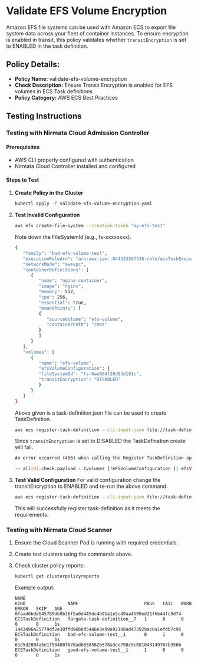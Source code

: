 # Validate EFS Volume Encryption 

Amazon EFS file systems can be used with Amazon ECS to export file system data across your fleet of container instances. To ensure encryption is enabled in transit, this policy validates whether `transitEncryption` is set to ENABLED in the task definition.

## Policy Details:

- **Policy Name:** validate-efs-volume-encryption
- **Check Description:** Ensure Transit Encryption is enabled for EFS volumes in ECS Task definitions
- **Policy Category:** AWS ECS Best Practices


## Testing Instructions

### Testing with Nirmata Cloud Admission Controller

#### Prerequisites
- AWS CLI properly configured with authentication
- Nirmata Cloud Controller installed and configured

#### Steps to Test

1. **Create Policy in the Cluster**
   ```bash
   kubectl apply -f validate-efs-volume-encryption.yaml
   ```

2. **Test Invalid Configuration**
   ```bash
   aws efs create-file-system --creation-token "my-efs-test" 
   ```
   Note down the FileSystemId (e.g., fs-xxxxxxxx).
   ```bash
   {
      "family": "bad-efs-volume-test",
      "executionRoleArn": "arn:aws:iam::844333597536:role/ecsTaskExecutionRole",
      "networkMode": "awsvpc",
      "containerDefinitions": [
         {
            "name": "nginx-container",
            "image": "nginx",
            "memory": 512,
            "cpu": 256,
            "essential": true,
            "mountPoints": [
            {
               "sourceVolume": "efs-volume",
               "containerPath": "/mnt"
            }
            ]
         }
      ],
      "volumes": [
         {
            "name": "efs-volume",
            "efsVolumeConfiguration": {
            "fileSystemId": "fs-0ae804f20d83d181c",
            "transitEncryption": "DISABLED"
            }
         }
      ]
   }
   ```
   Above given is a task-definition.json file can be used to create TaskDefinition.
   ```bash
   aws ecs register-task-definition --cli-input-json file://task-definition.json
   ```
   Since `transitEncryption` is set to DISABLED the TaskDefination create will fail.
   ```bash   
   An error occurred (406) when calling the Register TaskDefinition operation: validate-efs-volume-encryption.validate-efs-volume-encryption TEST: -> Transit Encryption should be set to ENABLED for EFS volumes in ECS Task Definitions

   -> all[0].check.payload.-.(volumes [?eFSVolumeConfiguration || efsVolume Configuration])[0]. (eFSVolume Configuration || efsVolumeConfiguration).transitEncryption: Invalid value: "DISABLED": Expected value: "ENABLED
   ```
3. **Test Valid Configuration**
   For valid configuration change the transitEncryption to ENABLED and re-run the above command.
   ```bash
   aws ecs register-task-definition --cli-input-json file://task-definition.json
   ```
   This will successfully register task-definition as it meets the requirements.

### Testing with Nirmata Cloud Scanner

1. Ensure the Cloud Scanner Pod is running with required credentials.

2. Create test clusters using the commands above.

3. Check cluster policy reports:
   ```bash
   kubectl get clusterpolicyreports
   ```

   Example output:
   ```
   NAME                                                              KIND                NAME                         PASS   FAIL   WARN   ERROR   SKIP   AGE
   0faad6bde645789db0b36f5a0d445dc4b91a1e5c49aa4590ed21f6b44fc9d74   ECSTaskDefinition   fargate-task-definition__7   1      0      0      0       0      1s
   1443496a25779df2e30ffd96b0d5446e3a99a92108ad473929ac0a1efdb7c95   ECSTaskDefinition   bad-efs-volume-test__1       0      1      0      0       0      1s
   61d5d2004a5e1f50480f678ad6838562b578a3ee798c9c081043149767b356b   ECSTaskDefinition   good-efs-volume-test__1      1      0      0      0       0      1s
   ```